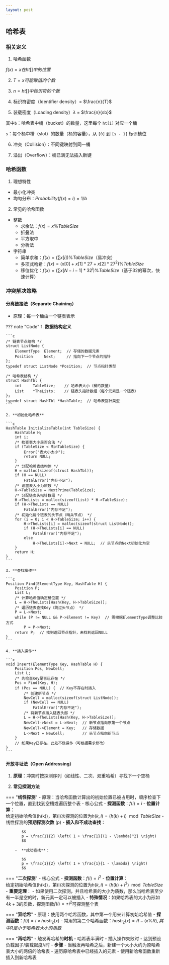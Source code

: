 ```yaml
---
layout: post
---
```



## 哈希表
### 相关定义
1. 哈希函数

$f(x)=x在ht[ ]中的位置$

2. $T=x可能取值的个数$ 

3. $n=ht[ ]中标识符的个数$

4. 标识符密度（Identifier density）= $\frac{n}{T}$

5. 装载密度（Loading density）$\lambda$ = $\frac{n}{sb}$
   
其中`b`：哈希表中桶（bucket）的数量，这里每个 `ht[i]` 对应一个桶

`s`：每个桶中槽（slot）的数量（桶的容量），从 `[0]` 到 `[s - 1]` 标识槽位

6. 冲突（Collision）：不同键映射到同一桶

7. 溢出（Overflow）：桶已满无法插入新键
   
### 哈希函数
1. 理想特性

- 最小化冲突
- 均匀分布：$Probability(f(x) = i) = 1/b$

2. 常见的哈希函数

- 整数
    - 求余法：$f(x)=x \% TableSize$
    - 折叠法
    - 平方取中
    - 分析法
- 字符串
    - 简单求和：$f(x) = (\sum x[i]) \% TableSize$（易冲突）
    - 多项式哈希：$f(x) = (x[0] + x[1]*27 + x[2]*27^2) \% TableSize$
    - 移位优化：$f(x)=(\sum x[N-i-1]*32^i) \% TableSize$（基于32的幂次，快速计算）

### 冲突解决策略
#### 分离链接法（Separate Chaining）
- 原理：每一个桶由一个链表表示

??? note "Code"
    1. **数据结构定义**
    
    ```c
    /* 链表节点结构 */
    struct ListNode {
        ElementType  Element;  // 存储的数据元素
        Position     Next;     // 指向下一个节点的指针
    };
    typedef struct ListNode *Position;  // 节点指针类型

    /* 哈希表结构 */
    struct HashTbl {
        int     TableSize;    // 哈希表大小（桶的数量）
        List    *TheLists;    // 链表头指针数组（每个元素是一个链表）
    };
    typedef struct HashTbl *HashTable;  // 哈希表指针类型
    ```

    2. **初始化哈希表**
    
    ```c
    HashTable InitializeTable(int TableSize) {
        HashTable H;
        int i;
        /* 检查表大小是否合法 */
        if (TableSize < MinTableSize) {
            Error("表大小太小");
            return NULL;
        }
        /* 分配哈希表结构体 */
        H = malloc(sizeof(struct HashTbl));
        if (H == NULL)
            FatalError("内存不足");
        /* 设置表大小为质数 */
        H->TableSize = NextPrime(TableSize);
        /* 分配链表头指针数组 */
        H->TheLists = malloc(sizeof(List) * H->TableSize);
        if (H->TheLists == NULL)
            FatalError("内存不足");
        /* 初始化每个链表的头节点（哨兵节点） */
        for (i = 0; i < H->TableSize; i++) {
            H->TheLists[i] = malloc(sizeof(struct ListNode));
            if (H->TheLists[i] == NULL)
                FatalError("内存不足");
            else
                H->TheLists[i]->Next = NULL;  // 头节点的Next初始化为空
        }
        return H;
    }
    ```

    3. **查找操作**
    
    ```c
    Position Find(ElementType Key, HashTable H) {
        Position P;
        List L;
        /* 计算哈希值确定桶位置 */
        L = H->TheLists[Hash(Key, H->TableSize)];
        /* 遍历链表查找Key（跳过头节点） */
        P = L->Next;
        while (P != NULL && P->Element != Key)  // 需根据ElementType调整比较方式
            P = P->Next;
        return P;  // 找到返回节点指针，未找到返回NULL
    }
    ```

    4. **插入操作**
    
    ```c
    void Insert(ElementType Key, HashTable H) {
        Position Pos, NewCell;
        List L;
        /* 先检查Key是否已存在 */
        Pos = Find(Key, H);
        if (Pos == NULL) {  // Key不存在时插入
            /* 创建新节点 */
            NewCell = malloc(sizeof(struct ListNode));
            if (NewCell == NULL)
                FatalError("内存不足");
            /* 将新节点插入链表头部 */
            L = H->TheLists[Hash(Key, H->TableSize)];
            NewCell->Next = L->Next;  // 新节点指向原第一个节点
            NewCell->Element = Key;   // 存储数据
            L->Next = NewCell;        // 头节点指向新节点
        }
        // 如果Key已存在，此处不做操作（可根据需求修改）
    }
    ```


#### 开放寻址法（Open Addressing）
1. **原理**：冲突时按探测序列（如线性、二次、双重哈希）寻找下一个空桶

2. **常见探测方法**

=== "**线性探测**"
    - 原理：当哈希函数计算出的初始位置已被占用时，顺序检查下一个位置，直到找到空槽或遍历整个表
    - 核心公式
        - **探测函数**：$f(i)=i$
        - **位置计算**：  
          给定初始哈希值\(h(k)\)，第\(i\)次探测的位置为$h(k, i)=(h(k)+i)\mod TableSize$
    - 线性探测的**预期探测次数** \(p\)
        -  **插入和不成功查找**：  
           
           $$
           p = \frac{1}{2} \left( 1 + \frac{1}{(1 - \lambda)^2} \right)
           $$

        -  **成功查找**：  
           
           $$
           p = \frac{1}{2} \left( 1 + \frac{1}{1 - \lambda} \right)
           $$

=== "**二次探测**"
    - 核心公式
        - **探测函数**：$f(i)=i^2$
        - **位置计算**：  
            给定初始哈希值\(h(k)\)，第\(i\)次探测的位置为$h(k, i)=(h(k)+i^2)\mod TableSize$
    - **重要定理**：
        - 如果使用二次探测，并且哈希表的大小为质数，那么当哈希表至少有一半是空的时，新元素一定可以被插入
        - **特殊情况**：如果哈希表的大小为形如$4k+3$的质数，探测函数$f(i)=\pm i^2$可探测整个表

=== "**双哈希**"
    - 原理：使用两个哈希函数，其中第一个用来计算初始哈希值
    - **探测函数**：$f(i)=i \times hash_2(x)$
    - 常用的第二个哈希函数：$hash_2(x)=R-(x\%R), 其中R是小于哈希表大小的质数$

=== "**再哈希**"
    - 触发再哈希的**时机**
        - 哈希表半满时
        - 插入操作失败时
        - 达到预设负载因子/装载密度$\lambda$时
    - **步骤**
        - 当触发再哈希之后，新建一个大小大约为原哈希表大小的两倍的哈希表
        - 遍历原哈希表中已经插入的元素
        - 使用新哈希函数重新插入到新哈希表